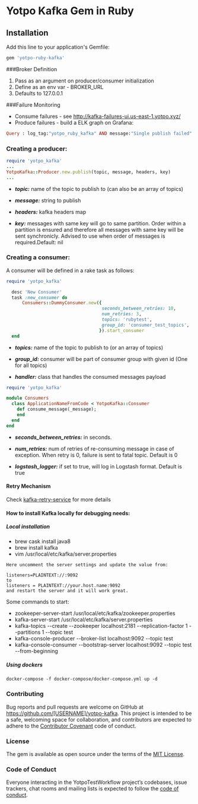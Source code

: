 # Yotpo Kafka Gem in Ruby

## Installation

Add this line to your application's Gemfile:

```ruby
gem 'yotpo-ruby-kafka'
```
###Broker Definition
1. Pass as an argument on producer/consumer initialization
2. Define as an env var - BROKER_URL
3. Defaults to 127.0.0.1

###Failure Monitoring
* Consume failures - see http://kafka-failures-ui.us-east-1.yotpo.xyz/
* Produce failures - build a ELK graph on Grafana:
```ruby
Query : log_tag:"yotpo_ruby_kafka" AND message:"Single publish failed"
````
    

### Creating a producer:

```ruby
require 'yotpo_kafka'
...
YotpoKafka::Producer.new.publish(topic, message, headers, key)
...

```
* **_topic:_** name of the topic to publish to (can also be an array of topics)

* **_message:_** string to publish

* _**headers:**_ kafka headers map

* _**key:**_ messages with same key will go to same partition. Order within
        a partition is ensured and therefore all messages with same key
        will be sent synchronicly. Advised to use when order of messages
        is required.Default: nil
        
### Creating a consumer:
A consumer will be defined in a rake task as follows:

```ruby
require 'yotpo_kafka'

  desc 'New Consumer'
  task :new_consumer do
      Consumers::DummyConsumer.new({
                                    seconds_between_retries: 10,
                                    num_retries: 3,
                                    topics: 'rubytest',
                                    group_id: 'consumer_test_topics',
                                   }).start_consumer
  end
```
* _**topics:**_ name of the topic to publish to (or an array of topics)

* **_group_id:_** consumer will be part of consumer group with given id (One for all topics)

* **_handler:_** class that handles the consumed messages payload
```ruby
require 'yotpo_kafka'

module Consumers
  class ApplicationNameFromCode < YotpoKafka::Consumer
    def consume_message(_message);
    end
  end
end
```
* _**seconds_between_retries:**_ in seconds.

* _**num_retries:**_ num of retries of re-consuming message in case of exception. 
                       When retry is 0, failure is sent to fatal topic. Default is 0
                       
* _**logstash_logger:**_ if set to true, will log in Logstash format. Default is true

#### Retry Mechanism
Check [kafka-retry-service](https://github.com/YotpoLtd/kafka-retry-service) for more details 
  
#### How to install Kafka locally for debugging needs:
##### Local installation
* brew cask install java8
* brew install kafka
* vim /usr/local/etc/kafka/server.properties
```
Here uncomment the server settings and update the value from:

listeners=PLAINTEXT://:9092
to
listeners = PLAINTEXT://your.host.name:9092
and restart the server and it will work great.
```
Some commands to start:
* zookeeper-server-start /usr/local/etc/kafka/zookeeper.properties
* kafka-server-start /usr/local/etc/kafka/server.properties
* kafka-topics --create --zookeeper localhost:2181 --replication-factor 1 --partitions 1 --topic test
* kafka-console-producer --broker-list localhost:9092 --topic test
* kafka-console-consumer --bootstrap-server localhost:9092 --topic test --from-beginning

##### Using dockers
```
docker-compose -f docker-compose/docker-compose.yml up -d
```

### Contributing

Bug reports and pull requests are welcome on GitHub at https://github.com/[USERNAME]/yotpo-kafka. This project is intended to be a safe, welcoming space for collaboration, and contributors are expected to adhere to the [Contributor Covenant](http://contributor-covenant.org) code of conduct.

### License

The gem is available as open source under the terms of the [MIT License](https://opensource.org/licenses/MIT).

### Code of Conduct

Everyone interacting in the YotpoTestWorkflow project’s codebases, issue trackers, chat rooms and mailing lists is expected to follow the [code of conduct](https://github.com/[USERNAME]/yotpo_test_workflow/blob/master/CODE_OF_CONDUCT.md).